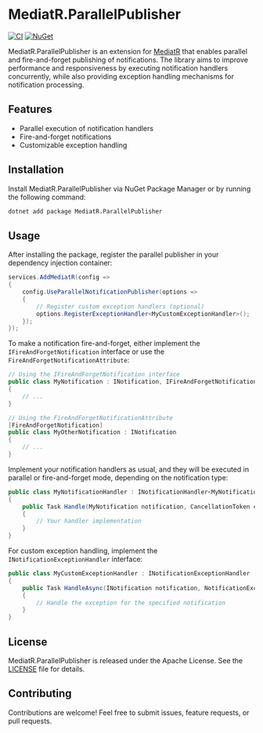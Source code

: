 MediatR.ParallelPublisher
=======
[![CI](https://github.com/koderi-dp/MediatR.ParallelPublisher/actions/workflows/ci.yml/badge.svg?branch=main)](https://github.com/koderi-dp/MediatR.ParallelPublisher/actions/workflows/ci.yml)
[![NuGet](https://img.shields.io/nuget/v/MediatR.ParallelPublisher?style=flat-square)](https://www.nuget.org/packages/MediatR.ParallelPublisher) 

MediatR.ParallelPublisher is an extension for [MediatR](https://github.com/jbogard/MediatR) that enables parallel and fire-and-forget publishing of notifications. The library aims to improve performance and responsiveness by executing notification handlers concurrently, while also providing exception handling mechanisms for notification processing.

## Features

- Parallel execution of notification handlers
- Fire-and-forget notifications
- Customizable exception handling

## Installation

Install MediatR.ParallelPublisher via NuGet Package Manager or by running the following command:

```sh
dotnet add package MediatR.ParallelPublisher
```

## Usage

After installing the package, register the parallel publisher in your dependency injection container:

```csharp
services.AddMediatR(config =>
{
    config.UseParallelNotificationPublisher(options =>
    {
        // Register custom exception handlers (optional)
        options.RegisterExceptionHandler<MyCustomExceptionHandler>();
    });
});
```

To make a notification fire-and-forget, either implement the `IFireAndForgetNotification` interface or use the 
`FireAndForgetNotificationAttribute`:

```csharp
// Using the IFireAndForgetNotification interface
public class MyNotification : INotification, IFireAndForgetNotification
{
    // ...
}

// Using the FireAndForgetNotificationAttribute
[FireAndForgetNotification]
public class MyOtherNotification : INotification
{
    // ...
}
```

Implement your notification handlers as usual, and they will be executed in parallel or fire-and-forget mode, depending on the notification type:

```csharp
public class MyNotificationHandler : INotificationHandler<MyNotification>
{
    public Task Handle(MyNotification notification, CancellationToken cancellationToken)
    {
        // Your handler implementation
    }
}
```

For custom exception handling, implement the `INotificationExceptionHandler` interface:
```csharp
public class MyCustomExceptionHandler : INotificationExceptionHandler
{
    public Task HandleAsync(INotification notification, NotificationException exception)
    {
        // Handle the exception for the specified notification
    }
}
```

## License

MediatR.ParallelPublisher is released under the Apache License. See the [LICENSE](https://github.com/koderi-dp/MediatR.ParallelPublisher/blob/main/LICENSE) file for details.

## Contributing
Contributions are welcome! Feel free to submit issues, feature requests, or pull requests.